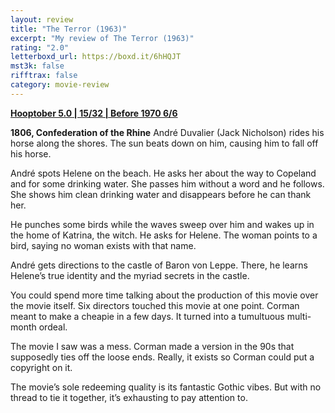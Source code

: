 ```yaml
---
layout: review
title: "The Terror (1963)"
excerpt: "My review of The Terror (1963)"
rating: "2.0"
letterboxd_url: https://boxd.it/6hHQJT
mst3k: false
rifftrax: false
category: movie-review
---
```


<b><a href="https://boxd.it/pRFMi/detail">Hooptober 5.0 | 15/32 | Before 1970 6/6</a></b>

<b>1806, Confederation of the Rhine</b>
André Duvalier (Jack Nicholson) rides his horse along the shores. The sun beats down on him, causing him to fall off his horse.

André spots Helene on the beach. He asks her about the way to Copeland and for some drinking water. She passes him without a word and he follows. She shows him clean drinking water and disappears before he can thank her.

He punches some birds while the waves sweep over him and wakes up in the home of Katrina, the witch. He asks for Helene. The woman points to a bird, saying no woman exists with that name.

André gets directions to the castle of Baron von Leppe. There, he learns Helene’s true identity and the myriad secrets in the castle.

You could spend more time talking about the production of this movie over the movie itself. Six directors touched this movie at one point. Corman meant to make a cheapie in a few days. It turned into a tumultuous multi-month ordeal.

The movie I saw was a mess. Corman made a version in the 90s that supposedly ties off the loose ends. Really, it exists so Corman could put a copyright on it.

The movie’s sole redeeming quality is its fantastic Gothic vibes. But with no thread to tie it together, it’s exhausting to pay attention to.
